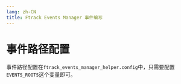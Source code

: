 ```yaml
---
lang: zh-CN
title: Ftrack Events Manager 事件编写
---
```


# 事件路径配置
事件路径配置在```ftrack_events_manager_helper.config```中，只需要配置```EVENTS_ROOTS```这个变量即可。

